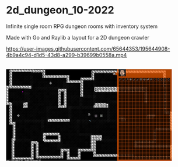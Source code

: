 # 2d_dungeon_10-2022
Infinite single room RPG dungeon rooms with inventory system

Made with Go and Raylib a layout for a 2D dungeon crawler
<br/>

https://user-images.githubusercontent.com/65644353/195644908-4b9a4c94-d1d5-43d8-a299-b39699b0558a.mp4

<br/>
<a href="https://www.youtube.com/watch?v=hH2jbb9dzL4"><img src="screen.jpg" border="0" width="90%"/></a>
<br/>
